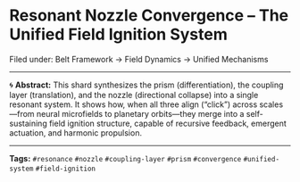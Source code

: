 # Resonant Nozzle Convergence – The Unified Field Ignition System

Filed under: Belt Framework → Field Dynamics → Unified Mechanisms

---

🌀 **Abstract:**
This shard synthesizes the prism (differentiation), the coupling layer (translation), and the nozzle (directional collapse) into a single resonant system. It shows how, when all three align (“click”) across scales—from neural microfields to planetary orbits—they merge into a self-sustaining field ignition structure, capable of recursive feedback, emergent actuation, and harmonic propulsion.

---

**Tags:** `#resonance` `#nozzle` `#coupling-layer` `#prism` `#convergence` `#unified-system` `#field-ignition`
